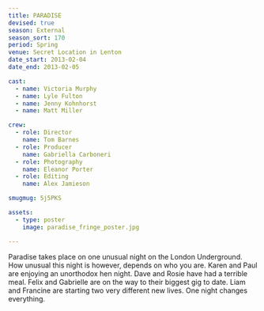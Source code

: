 ```yaml
---
title: PARADISE
devised: true
season: External
season_sort: 170
period: Spring
venue: Secret Location in Lenton
date_start: 2013-02-04
date_end: 2013-02-05

cast:
  - name: Victoria Murphy
  - name: Lyle Fulton
  - name: Jenny Kohnhorst
  - name: Matt Miller

crew:
  - role: Director
    name: Tom Barnes
  - role: Producer
    name: Gabriella Carboneri
  - role: Photography
    name: Eleanor Porter
  - role: Editing
    name: Alex Jamieson

smugmug: 5j5PKS

assets:
  - type: poster
    image: paradise_fringe_poster.jpg

---
```

Paradise takes place on one unusual night on the London Underground.
How unusual this night is however, depends on who you are.
Karen and Paul are enjoying an unorthodox hen night.
Dave and Rosie have had a terrible meal.
Felix and Gabrielle are on the way to their biggest gig to date.
Liam and Francine are starting two very different new lives.
One night changes everything.